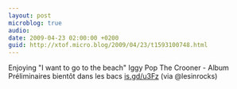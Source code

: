 ```yaml
---
layout: post
microblog: true
audio: 
date: 2009-04-23 02:00:00 +0200
guid: http://xtof.micro.blog/2009/04/23/t1593100748.html
---
```

Enjoying "I want to go to the beach" Iggy Pop The Crooner - Album Préliminaires bientôt dans les bacs  [is.gd/u3Fz](http://is.gd/u3Fz) (via @lesinrocks)
